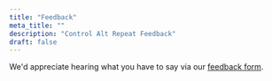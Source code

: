 ```yaml
---
title: "Feedback"
meta_title: ""
description: "Control Alt Repeat Feedback"
draft: false
---
```


We'd appreciate hearing what you have to say via our [feedback form][FORM].

[FORM]: https://docs.google.com/forms/d/e/1FAIpQLSfoYtDqo6BNAAu76BAL061qGeZBXpGs2mpwWgsDc7oBtRK-Lw/viewform